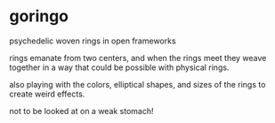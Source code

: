 goringo
=======

psychedelic woven rings in open frameworks

rings emanate from two centers, and when the rings meet they weave together in a way that could be possible with physical rings.

also playing with the colors, elliptical shapes, and sizes of the rings to create weird effects.

not to be looked at on a weak stomach!
